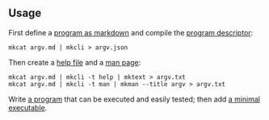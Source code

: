 ## Usage

First define a [program as markdown](/doc/example/argv.md) and compile the [program descriptor](/doc/example/argv.json):

```shell
mkcat argv.md | mkcli > argv.json
```

Then create a [help file](/doc/example/argv.txt) and a [man page](/doc/example/argv.1):

```shell
mkcat argv.md | mkcli -t help | mktext > argv.txt
mkcat argv.md | mkcli -t man | mkman --title argv > argv.txt
```

Write [a program](/doc/example/argv.js) that can be executed and easily tested; then add [a minimal executable](/doc/example/argv).
